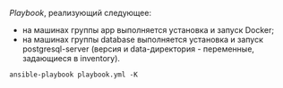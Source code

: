 _Playbook_, реализующий следующее:
* на машинах группы app выполняется установка и запуск Docker;
* на машинах группы database выполняется установка и запуск postgresql-server (версия и data-директория - переменные, задающиеся в inventory).


```
ansible-playbook playbook.yml -K
```
